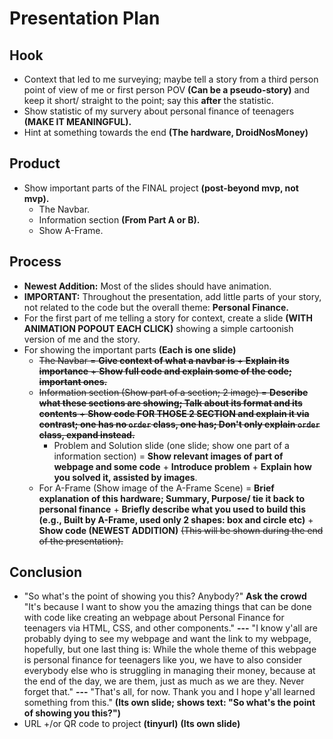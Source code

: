 # Presentation Plan

## Hook
* Context that led to me surveying; maybe tell a story from a third person point of view of me or first person POV **(Can be a pseudo-story)** and keep it short/ straight to the point; say this **after** the statistic.
* Show statistic of my survery about personal finance of teenagers **(MAKE IT MEANINGFUL).**
* Hint at something towards the end **(The hardware, DroidNosMoney)**

## Product
* Show important parts of the FINAL project **(post-beyond mvp, not mvp).**
  * The Navbar.
  * Information section **(From Part A or B).**
  * Show A-Frame.

## Process
* **Newest Addition:** Most of the slides should have animation.
* **IMPORTANT:** Throughout the presentation, add little parts of your story, not related to the code but the overall theme: **Personal Finance.**
* For the first part of me telling a story for context, create a slide **(WITH ANIMATION POPOUT EACH CLICK)** showing a simple cartoonish version of me and the story.
* For showing the important parts **(Each is one slide)**
  * ~~The Navbar = **Give context of what a navbar is** + **Explain its importance** + **Show full code and explain some of the code; important ones.**~~
  * ~~Information section (Show part of a section; 2 image) = **Describe what these sections are showing; Talk about its format and its contents** + **Show code FOR THOSE 2 SECTION and explain it via contrast; one has no `order` class, one has; Don't only explain `order` class, expand instead.**~~
    * Problem and Solution slide (one slide; show one part of a information section) = **Show relevant images of part of webpage and some code** + **Introduce problem** + **Explain how you solved it, assisted by images**.
  * For A-Frame (Show image of the A-Frame Scene) = **Brief explanation of this hardware; Summary, Purpose/ tie it back to personal finance** + **Briefly describe what you used to build this (e.g., Built by A-Frame, used only 2 shapes: box and circle etc)** + **Show code (NEWEST ADDITION)** ~~(This will be shown during the end of the presentation).~~


## Conclusion
* "So what's the point of showing you this? Anybody?" **Ask the crowd** "It's because I want to show you the amazing things that can be done with code like creating an webpage about Personal Finance for teenagers via HTML, CSS, and other components." **---** "I know y'all are probably dying to see my webpage and want the link to my webpage, hopefully, but one last thing is: While the whole theme of this webpage is personal finance for teenagers like you, we have to also consider everybody else who is struggling in managing their money, because at the end of the day, we are them, just as much as we are they. Never forget that." **---** "That's all, for now. Thank you and I hope y'all learned something from this." **(Its own slide; shows text: "So what's the point of showing you this?")**
* URL +/or QR code to project **(tinyurl)** **(Its own slide)**
<!-- EXAMPLE

## Hook
* Verbal riddle of GGD

## Product
* GIF/Demo of example/non-example

## Process
* Flowchart of plan
  * MVP: noun -> door -> yes/no
  * Beyond MVP: noun -> word relation API -> noun API -> yes/no, with counterexample
* Code snippets of:
  * MVP
  * Both APIs
  * Challenge with API keys

## Conclusion
* [URL to project]
* Takeaways
  * Less = more: the heart of the riddle was one line of code; it obviously took more to make the entire thing work, but one complicated line of regular expressions was essentially the solution to the riddle
  * Expect the unexpected: it’s important to budget time for things you don’t account for; for example, I didn’t consider the fact that I would need another entire API to detect nouns
  * Determination is key: ironically enough, I had to make my API keys private. At first, it didn’t seem like it was possible, which meant I couldn’t publish my app. But after all of that hard work, I was determined to find a solution, and I found it in config variables.
* "Presentation can’t, but a speech can"


-->
